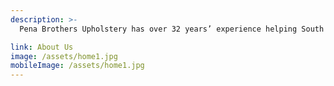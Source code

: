 ```yaml
---
description: >-
  Pena Brothers Upholstery has over 32 years’ experience helping South Texans keep their cars comfortable, clean and looking good. We are family owned and operated. Our services include Headliner repair, convertible top service and installation, seat repair and upgrades, door panels, carpet, armrest, etc..  Stop by call or email us , we will be happy to help you! 

link: About Us
image: /assets/home1.jpg
mobileImage: /assets/home1.jpg
---
```

